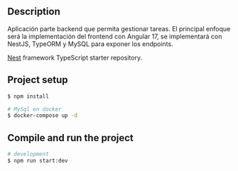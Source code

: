 ## Description
Aplicación parte backend que permita gestionar tareas. El principal enfoque será la
implementación del frontend con Angular 17, se implementará con NestJS,
TypeORM y MySQL para exponer los endpoints.

[Nest](https://github.com/nestjs/nest) framework TypeScript starter repository.

## Project setup

```bash
$ npm install

# MySql en docker
$ docker-compose up -d
```

## Compile and run the project

```bash
# development
$ npm run start:dev

```
